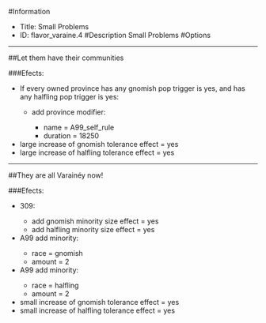 #Information
 - Title: Small Problems
 - ID: flavor_varaine.4
#Description
Small Problems
#Options

___
##Let them have their communities

###Efects:<ul><li>If every owned province has any gnomish pop trigger is yes, and has any halfling pop trigger is yes:</li><ul><li>add province modifier:</li><ul><li>name = A99_self_rule</li><li>duration = 18250</li></ul></ul><li>large increase of gnomish tolerance effect = yes</li><li>large increase of halfling tolerance effect = yes</li></ul>

___
##They are all Varainéy now!

###Efects:<ul><li>309:</li><ul><li>add gnomish minority size effect = yes</li><li>add halfling minority size effect = yes</li></ul><li>A99 add minority:</li><ul><li>race = gnomish</li><li>amount = 2</li></ul><li>A99 add minority:</li><ul><li>race = halfling</li><li>amount = 2</li></ul><li>small increase of gnomish tolerance effect = yes</li><li>small increase of halfling tolerance effect = yes</li></ul>
